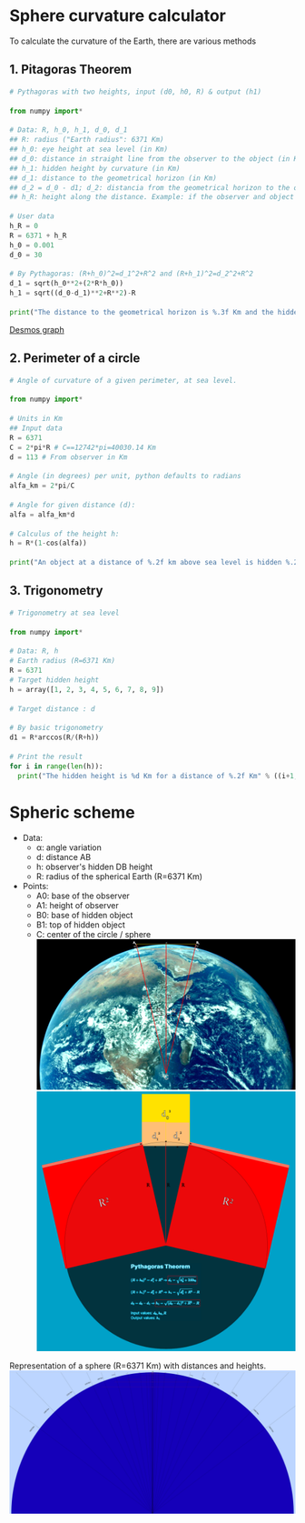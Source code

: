 # Sphere curvature calculator
To calculate the curvature of the Earth, there are various methods

## 1. Pitagoras Theorem
```python
# Pythagoras with two heights, input (d0, h0, R) & output (h1)

from numpy import*

# Data: R, h_0, h_1, d_0, d_1
## R: radius ("Earth radius": 6371 Km)
## h_0: eye height at sea level (in Km)
## d_0: distance in straight line from the observer to the object (in Km)
## h_1: hidden height by curvature (in Km)
## d_1: distance to the geometrical horizon (in Km)
## d_2 = d_0 - d1; d_2: distancia from the geometrical horizon to the object (in Km)
## h_R: height along the distance. Example: if the observer and object are separated at the shore of a lake at 200 m of altitude, the height is the same along all the distance and is not at sea level. (Default h_R = 0, sea level)

# User data
h_R = 0
R = 6371 + h_R
h_0 = 0.001
d_0 = 30

# By Pythagoras: (R+h_0)^2=d_1^2+R^2 and (R+h_1)^2=d_2^2+R^2
d_1 = sqrt(h_0**2+(2*R*h_0))
h_1 = sqrt((d_0-d_1)**2+R**2)-R

print("The distance to the geometrical horizon is %.3f Km and the hidden height is %.3f Km" % (d_1, h_1))
```

[Desmos graph](https://www.desmos.com/calculator/cbdgduxedl)
## 2. Perimeter of a circle
```python
# Angle of curvature of a given perimeter, at sea level.

from numpy import*

# Units in Km
## Input data
R = 6371
C = 2*pi*R # C==12742*pi=40030.14 Km
d = 113 # From observer in Km

# Angle (in degrees) per unit, python defaults to radians
alfa_km = 2*pi/C

# Angle for given distance (d):
alfa = alfa_km*d

# Calculus of the height h:
h = R*(1-cos(alfa))

print("An object at a distance of %.2f km above sea level is hidden %.2f km." % (d, h))
```

## 3. Trigonometry
```python
# Trigonometry at sea level

from numpy import*

# Data: R, h
# Earth radius (R=6371 Km)
R = 6371
# Target hidden height
h = array([1, 2, 3, 4, 5, 6, 7, 8, 9])

# Target distance : d

# By basic trigonometry
d1 = R*arccos(R/(R+h))

# Print the result
for i in range(len(h)):
  print("The hidden height is %d Km for a distance of %.2f Km" % ((i+1, d1[i])
```

# Spheric scheme
- Data:
	- α: angle variation
	- d: distance AB
	- h: observer's hidden DB height
	- R: radius of the spherical Earth (R=6371 Km)
- Points:
	- A0: base of the observer
	- A1: height of observer
	- B0: base of hidden object
	- B1: top of hidden object 
	- C: center of the circle / sphere
![](Earth-calc.png)
![](Earth-calc-pythagoras.png)

Representation of a sphere (R=6371 Km) with distances and heights.
![[Sphere-curve-calc]](Sphere-curve-calc.png)


